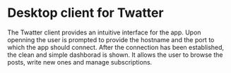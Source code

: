 # Desktop client for Twatter
The Twatter client provides an intuitive interface for the app. Upon openning the user is prompted to provide the hostname and the port to which the app should connect. After the connection has been established, the clean and simple dashborad is shown. It allows the user to browse the posts, write new ones and manage subscriptions.